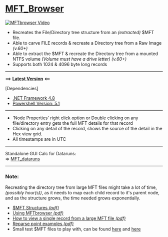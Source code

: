 # [MFT_Browser](https://github.com/kacos2000/MFT_Browser/releases/latest)

<!-- ![MFT_Browser](https://raw.githubusercontent.com/kacos2000/MFT_Browser/master/I/MFTbrowser.jpg) -->
[![MFTbrowser Video](https://raw.githubusercontent.com/kacos2000/MFT_Browser/master/I/undefined-high.gif)](https://vimeo.com/890690247 "$MFT Browser - Click to Watch!")
<!-- ! ![MFTbrowser animation](https://raw.githubusercontent.com/kacos2000/MFT_Browser/master/I/b38GPgFsUh.gif) -->

- Recreates the File/Directory tree structure from an *(extracted)* $MFT file.
- Able to carve FILE records & recreate a Directory tree from a Raw Image *(v.60+)*
- Able to extract the $MFT & recreate the Directory tree from a mounted NTFS volume *(Volume must have a drive letter)* *(v.60+)*
- Supports both 1024 & 4096 byte long records
-----------------

==> **[Latest Version](https://github.com/kacos2000/MFT_Browser/releases/latest)** <==

[Dependencies] 
- [.NET Framework 4.8](https://dotnet.microsoft.com/en-us/download/dotnet-framework/net48)
- [Powershell Version:  5.1](https://docs.microsoft.com/en-us/powershell/scripting/windows-powershell/install/windows-powershell-system-requirements?view=powershell-5.1)

-----------------
- 'Node Properties' right click option or Double clicking on any file/directory entry gets the full MFT details for that record
- Clicking on any detail of the record, shows the source of the detail in the Hex view grid.
- All timestamps are in UTC

-----------------
Standalone GUI Calc for Dataruns:<br>
=> [MFT_dataruns](https://github.com/kacos2000/MFT_dataruns)

-----------------
### Note:
Recreating the directory tree from large MFT files might take a lot of time, *(possibly hour(s))*, as it needs to map each child record to it's parent node, and as the structure grows, the time needed grows exponentially.

<!--    ![](https://raw.githubusercontent.com/kacos2000/MFT_Browser/master/I/m0.JPG)![](https://raw.githubusercontent.com/kacos2000/MFT_Browser/master/I/m2.JPG)![](https://raw.githubusercontent.com/kacos2000/MFT_Browser/master/I/m1.JPG)
 -->  
- [$MFT Structures *(pdf)*](https://github.com/kacos2000/MFT_Browser/blob/master/MFT%20Structures.pdf)
- [Using MFTbrowser *(pdf)*](https://github.com/kacos2000/MFT_Browser/blob/master/Using%20MFTBrowser.pdf) 
- [How to view a single record from a large MFT file *(pdf)*](https://github.com/kacos2000/MFT_Browser/blob/master/How%20to%20view%20a%20single%20record%20from%20a%20large%20MFT%20file.pdf)<br>
- [Reparse point examples *(pdf)*](https://github.com/kacos2000/MFT_Browser/raw/master/reparse%20point%20examples.pdf)<br>
- Small test $MFT files to play with, can be found [here](https://github.com/EricZimmerman/MFT/tree/3bed2626ee85e9a96a6db70a17407d0c3696056a/MFT.Test/TestFiles) and [here](https://github.com/msuhanov/dfir_ntfs/tree/master/test_data)






